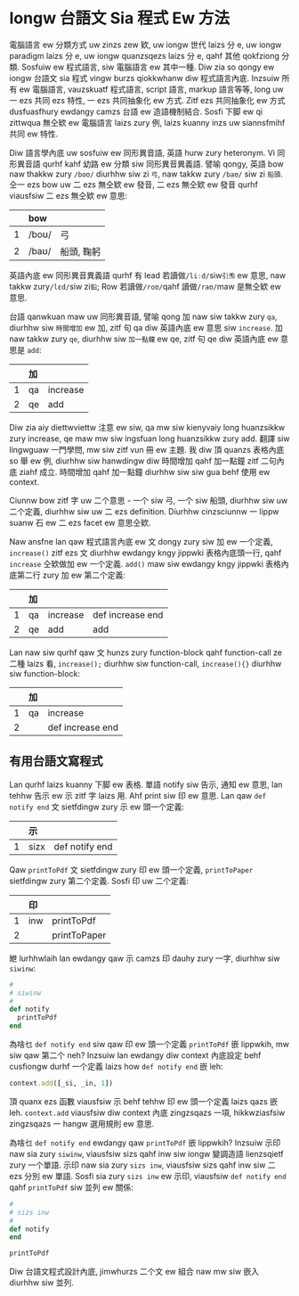 # Iongw 台語文 Sia 程式 Ew 方法

電腦語言 ew 分類方式 uw zinzs zew 欵, uw iongw 世代 laizs 分 e, uw iongw paradigm laizs 分 e, uw iongw quanzsqezs laizs 分 e, qahf 其他 qokfziong 分類. Sosfuiw ew 程式語言, siw 電腦語言 ew 其中一種. Diw zia so qongy ew iongw 台語文 sia 程式 vingw burzs qiokkwhanw diw 程式語言內底. Inzsuiw 所有 ew 電腦語言, vauzskuatf 程式語言, script 語言, markup 語言等等, long uw 一 ezs 共同 ezs 特性, 一 ezs 共同抽象化 ew 方式. Zitf ezs 共同抽象化 ew 方式 dusfuasfhury ewdangy camzs 台語 ew 造語機制結合. Sosfi 下脚 ew qi zittwqua 無仝欵 ew 電腦語言 laizs zury 例, laizs kuanny inzs uw siannsfmihf 共同 ew 特性.

Diw 語言學內底 uw sosfuiw ew 同形異音語, 英語 hurw zury heteronym. Vi 同形異音語 qurhf kahf 幼路 ew 分類 siw 同形異音異義語. 譬喻 qongy, 英語 bow naw thakkw zury `/boʊ/` diurhhw siw zi `弓`, naw takkw zury `/baʊ/` siw zi `船頭`. 仝一 ezs bow uw 二 ezs 無仝欵 ew 發音, 二 ezs 無仝欵 ew 發音 qurhf viausfsiw 二 ezs 無仝欵 ew 意思:

| | bow | |
| :--- | :--- | :--- |
| 1 | /boʊ/ | 弓 |
| 2 | /baʊ/ | 船頭, 鞠躬 |

英語內底 ew 同形異音異義語 qurhf 有 lead 若讀做`/liːd/`siw`引𤆬` ew 意思, naw takkw zury`/lɛd/`siw zi`鉛`; Row 若讀做`/roʊ/`qahf 讀做`/raʊ/`maw 是無仝欵 ew 意思.

台語 qanwkuan maw uw 同形異音語, 譬喻 qong 加 naw siw takkw zury `qa`, diurhhw siw `時間增加` ew 加, zitf 句 qa diw 英語內底 ew 意思 siw `increase`. 加 naw takkw zury `qe`, diurhhw siw `加一點鐘` ew qe, zitf 句 qe diw 英語內底 ew 意思是 `add`:

| | 加 | |
| :--- | :--- | :--- |
| 1 | qa | increase |
| 2 | qe | add |

Diw zia aiy diettwviettw 注意 ew siw, qa mw siw kienyvaiy long huanzsikkw zury increase, qe maw mw siw ingsfuan long huanzsikkw zury add. 翻譯 siw lingwguaw 一門學問, mw siw zitf vun 冊 ew 主題. 我 diw 頂 quanzs 表格內底 so 舉 ew 例, diurhhw siw hanwdingw diw 時間增加 qahf 加一點鐘 zitf 二句內底 ziahf 成立. 時間增加 qahf 加一點鐘 diurhhw siw siw gua behf 使用 ew context.

Ciunnw bow zitf 字 uw 二个意思 - 一个 siw 弓, 一个 siw 船頭, diurhhw siw uw 二个定義, diurhhw siw uw 二 ezs definition. Diurhhw cinzsciunnw 一 lippw suanw 石 ew 二 ezs facet ew 意思仝欵.

Naw ansfne lan qaw 程式語言內底 ew 文 dongy zury siw 加 ew 一个定義, `increase()` zitf ezs 文 diurhhw ewdangy kngy jippwki 表格內底頭一行, qahf `increase` 仝欵做加 ew 一个定義. `add()` maw siw ewdangy kngy jippwki 表格內底第二行 zury 加 ew 第二个定義:

| | 加 | | |
| :--- | :--- | :--- | :--- |
| 1 | qa | increase | def increase end |
| 2 | qe | add | add |

Lan naw siw qurhf qaw 文 hunzs zury function-block qahf function-call ze 二種 laizs 看, `increase();` diurhhw siw function-call, `increase(){}` diurhhw siw function-block:

| | 加 | |
| :--- | :--- | :--- |
| 1 | qa | increase |
| 2 | | def increase end |

## 有用台語文寫程式

Lan qurhf laizs kuanny 下脚 ew 表格. 單語 notify siw 告示, 通知 ew 意思, lan tehhw 告示 ew 示 zitf 字 laizs 用. Ahf print siw 印 ew 意思. Lan qaw `def notify end` 文 sietfdingw zury 示 ew 頭一个定義:

| | 示 | |
| :--- | :--- | :--- |
| 1 | sizx | def notify end |

Qaw `printToPdf` 文 sietfdingw zury 印 ew 頭一个定義, `printToPaper` sietfdingw zury 第二个定義. Sosfi 印 uw 二个定義:

| | 印 | |
| :--- | :--- | :--- |
| 1 | inw | printToPdf |
| 2 | | printToPaper |

紲 lurhhwlaih lan ewdangy qaw 示 camzs 印 dauhy zury 一字, diurhhw siw `siwinw`:

```ruby
#
# siwinw
#
def notify
  printToPdf
end
```

為啥乜 `def notify end` siw qaw 印 ew 頭一个定義 `printToPdf` 嵌 lippwkih, mw siw qaw 第二个 neh? Inzsuiw lan ewdangy diw context 內底設定 behf cusfiongw durhf 一个定義 laizs how `def notify end` 嵌 leh:

```ruby
context.add([_si, _in, 1])
```

頂 quanx ezs 函數 viausfsiw 示 behf tehhw 印 ew 頭一个定義 laizs qazs 嵌 leh. `context.add` viausfsiw diw context 內底 zingzsqazs 一項, hikkwziasfsiw zingzsqazs 一 hangw 選用規則 ew 意思.

為啥乜 `def notify end` ewdangy qaw `printToPdf` 嵌 lippwkih? Inzsuiw 示印 naw sia zury `siwinw`, viausfsiw sizs qahf inw siw iongw 變調造語 lienzsqietf zury 一个單語. 示印 naw sia zury `sizs inw`, viausfsiw sizs qahf inw siw 二 ezs 分別 ew 單語. Sosfi sia zury `sizs inw` ew 示印, viausfsiw `def notify end` qahf `printToPdf` siw 並列 ew 關係:

```ruby
#
# sizs inw
#
def notify
end

printToPdf
```

Diw 台語文程式設計內底, jimwhurzs 二个文 ew 組合 naw mw siw 嵌入 diurhhw siw 並列.
